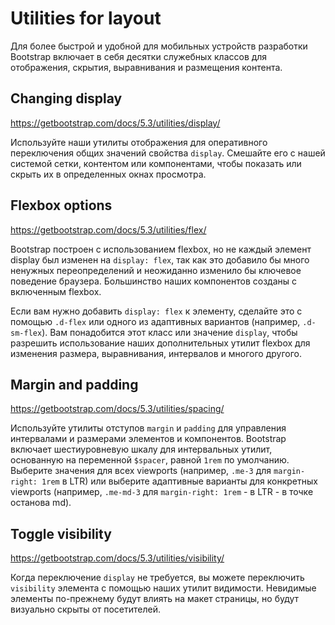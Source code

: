 # Utilities for layout
Для более быстрой и удобной для мобильных устройств разработки Bootstrap включает в себя десятки служебных классов для отображения, скрытия, выравнивания и размещения контента.

## Changing display
https://getbootstrap.com/docs/5.3/utilities/display/

Используйте наши утилиты отображения для оперативного переключения общих значений свойства `display`. Смешайте его с нашей системой сетки, контентом или компонентами, чтобы показать или скрыть их в определенных окнах просмотра.

## Flexbox options
https://getbootstrap.com/docs/5.3/utilities/flex/

Bootstrap построен с использованием flexbox, но не каждый элемент display был изменен на `display: flex`, так как это добавило бы много ненужных переопределений и неожиданно изменило бы ключевое поведение браузера. Большинство наших компонентов созданы с включенным flexbox.

Если вам нужно добавить `display: flex` к элементу, сделайте это с помощью `.d-flex` или одного из адаптивных вариантов (например, `.d-sm-flex`). Вам понадобится этот класс или значение `display`, чтобы разрешить использование наших дополнительных утилит flexbox для изменения размера, выравнивания, интервалов и многого другого.

## Margin and padding
https://getbootstrap.com/docs/5.3/utilities/spacing/

Используйте утилиты отступов `margin` и `padding` для управления интервалами и размерами элементов и компонентов. Bootstrap включает шестиуровневую шкалу для интервальных утилит, основанную на переменной `$spacer`, равной `1rem` по умолчанию. Выберите значения для всех viewports (например, `.me-3` для `margin-right: 1rem` в LTR) или выберите адаптивные варианты для конкретных viewports (например, `.me-md-3` для `margin-right: 1rem` - в LTR - в точке останова md).

## Toggle visibility
https://getbootstrap.com/docs/5.3/utilities/visibility/

Когда переключение `display` не требуется, вы можете переключить `visibility` элемента с помощью наших утилит видимости. Невидимые элементы по-прежнему будут влиять на макет страницы, но будут визуально скрыты от посетителей.
